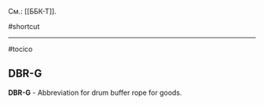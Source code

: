См.: [[ББК-Т]].

#shortcut




<hr/>

#tocico

## DBR-G

<b>DBR-G</b> - Abbreviation for drum buffer rope for goods.  



